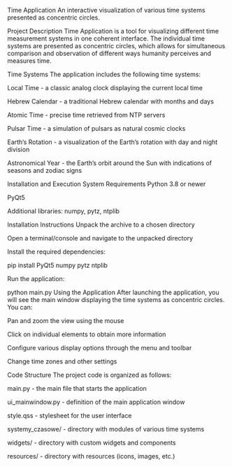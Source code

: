 Time Application
An interactive visualization of various time systems presented as concentric circles.

Project Description
Time Application is a tool for visualizing different time measurement systems in one coherent interface. The individual time systems are presented as concentric circles, which allows for simultaneous comparison and observation of different ways humanity perceives and measures time.

Time Systems
The application includes the following time systems:

Local Time - a classic analog clock displaying the current local time

Hebrew Calendar - a traditional Hebrew calendar with months and days

Atomic Time - precise time retrieved from NTP servers

Pulsar Time - a simulation of pulsars as natural cosmic clocks

Earth’s Rotation - a visualization of the Earth’s rotation with day and night division

Astronomical Year - the Earth’s orbit around the Sun with indications of seasons and zodiac signs

Installation and Execution
System Requirements
Python 3.8 or newer

PyQt5

Additional libraries: numpy, pytz, ntplib

Installation Instructions
Unpack the archive to a chosen directory

Open a terminal/console and navigate to the unpacked directory

Install the required dependencies:


pip install PyQt5 numpy pytz ntplib

Run the application:

python main.py
Using the Application
After launching the application, you will see the main window displaying the time systems as concentric circles. You can:

Pan and zoom the view using the mouse

Click on individual elements to obtain more information

Configure various display options through the menu and toolbar

Change time zones and other settings

Code Structure
The project code is organized as follows:

main.py - the main file that starts the application

ui_mainwindow.py - definition of the main application window

style.qss - stylesheet for the user interface

systemy_czasowe/ - directory with modules of various time systems

widgets/ - directory with custom widgets and components

resources/ - directory with resources (icons, images, etc.)
